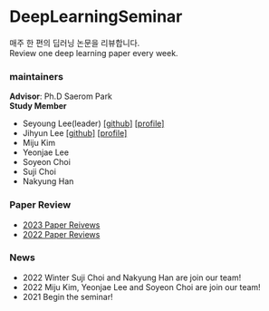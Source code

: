 # DeepLearningSeminar
매주 한 편의 딥러닝 논문을 리뷰합니다.    
Review one deep learning paper every week.

### maintainers   
**Advisor**:  Ph.D Saerom Park   
**Study Member**   
- Seyoung Lee(leader) [[github]](https://github.com/kukeumen/) [[profile]](https://career.programmers.co.kr/pr/20171966_237)
- Jihyun Lee [[github]](https://github.com/easy-note) [[profile]](https://cooked-beanie-dab.notion.site/AI-Research-Engineer-96463802dc524ef1ba34688642adf022)
- Miju Kim
- Yeonjae Lee
- Soyeon Choi
- Suji Choi
- Nakyung Han   

### Paper Review   
* [2023 Paper Reivews](https://github.com/kukeumen/DeepLearningSeminar/tree/main/2023_Paper_Reviews)
* [2022 Paper Reviews](https://github.com/kukeumen/DeepLearningSeminar/tree/main/2022_Paper_Reviews)

### News
* 2022 Winter Suji Choi and Nakyung Han are join our team!
* 2022 Miju Kim, Yeonjae Lee and Soyeon Choi are join our team!
* 2021 Begin the seminar!
